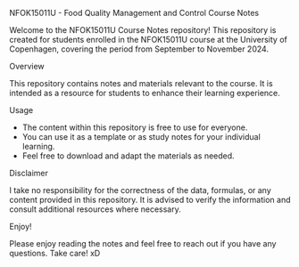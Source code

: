 NFOK15011U - Food Quality Management and Control Course Notes

Welcome to the NFOK15011U Course Notes repository! This repository is created for students enrolled in the NFOK15011U course at the University of Copenhagen, covering the period from September to November 2024.


Overview

This repository contains notes and materials relevant to the course. It is intended as a resource for students to enhance their learning experience.

Usage
- The content within this repository is free to use for everyone.
- You can use it as a template or as study notes for your individual learning.
- Feel free to download and adapt the materials as needed.


Disclaimer

I take no responsibility for the correctness of the data, formulas, or any content provided in this repository. It is advised to verify the information and consult additional resources where necessary.

Enjoy!

Please enjoy reading the notes and feel free to reach out if you have any questions. Take care! xD
